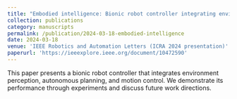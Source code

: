 ```yaml
---
title: "Embodied intelligence: Bionic robot controller integrating environment perception, autonomous planning, and motion control"
collection: publications
category: manuscripts
permalink: /publication/2024-03-18-embodied-intelligence
date: 2024-03-18
venue: 'IEEE Robotics and Automation Letters (ICRA 2024 presentation)'
paperurl: 'https://ieeexplore.ieee.org/document/10472590'
---
```


This paper presents a bionic robot controller that integrates environment perception, autonomous planning, and motion control. We demonstrate its performance through experiments and discuss future work directions.
